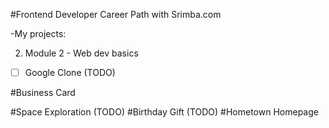 #Frontend Developer Career Path with Srimba.com

-My projects:

2. Module 2 - Web dev basics

- [ ] Google Clone (TODO)

#Business Card

#Space Exploration (TODO)
#Birthday Gift (TODO)
#Hometown Homepage

